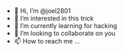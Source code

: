 - 👋 Hi, I’m @joel2801
- 👀 I’m interested in this trick
- 🌱 I’m currently learning for hacking
- 💞️ I’m looking to collaborate on you
- 📫 How to reach me ...

<!---
joel2801/joel2801 is a ✨ special ✨ repository because its `README.md` (this file) appears on your GitHub profile.
You can click the Preview link to take a look at your changes.
--->
